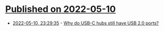 # [Published on 2022-05-10](index.md)

* [2022-05-10, 23:29:35](https://news.ycombinator.com/item?id=31333981) - [Why do USB-C hubs still have USB 2.0 ports?](https://dancharblog.wordpress.com/2021/08/19/why-do-usb-c-hubs-still-have-usb-2-0-ports/)

